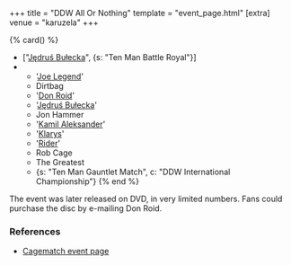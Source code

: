 +++
title = "DDW All Or Nothing"
template = "event_page.html"
[extra]
venue = "karuzela"
+++

{% card() %}
- ["[Jędruś Bułecka](@/w/jedrus-bulecka.md)", {s: "Ten Man Battle Royal"}]
- - '[Joe Legend](@/w/joe-legend.md)'
  - Dirtbag
  - '[Don Roid](@/w/don-roid.md)'
  - '[Jędruś Bułecka](@/w/jedrus-bulecka.md)'
  - Jon Hammer
  - '[Kamil Aleksander](@/w/kamil-aleksander.md)'
  - '[Klarys](@/w/klarys.md)'
  - '[Rider](@/w/asmund.md)'
  - Rob Cage
  - The Greatest
  - {s: "Ten Man Gauntlet Match", c: "DDW International Championship"}
{% end %}

The event was later released on DVD, in very limited numbers. Fans could purchase the disc by e-mailing Don Roid.

### References

* [Cagematch event page](https://www.cagematch.net/?id=1&nr=62759)
